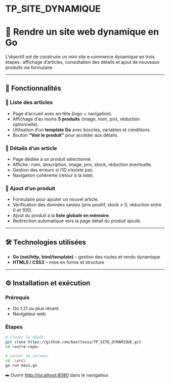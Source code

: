 # TP_SITE_DYNAMIQUE

# 🛜 Rendre un site web dynamique en Go

L’objectif est de construire un mini site e‑commerce dynamique en trois étapes : affichage d’articles, consultation des détails et ajout de nouveaux produits via formulaire.

---

## 🚀 Fonctionnalités

### 🛒 Liste des articles
- Page d’accueil avec en‑tête (logo + navigation).
- Affichage d’au moins **5 produits** (image, nom, prix, réduction optionnelle).
- Utilisation d’un **template Go** avec boucles, variables et conditions.
- Bouton **“Voir le produit”** pour accéder aux détails.

### 🛒 Détails d’un article
- Page dédiée à un produit sélectionné.
- Affiche : nom, description, image, prix, stock, réduction éventuelle.
- Gestion des erreurs si l’ID n’existe pas.
- Navigation cohérente (retour à la liste).

### 🛒 Ajout d’un produit
- Formulaire pour ajouter un nouvel article.
- Vérification des données saisies (prix positif, stock ≥ 0, réduction entre 0 et 100).
- Ajout du produit à la **liste globale en mémoire**.
- Redirection automatique vers la page détail du produit ajouté.

---

## 🛠️ Technologies utilisées
- **Go (net/http, html/template)** – gestion des routes et rendu dynamique
- **HTML5 / CSS3** – mise en forme et structure

---

## ⚙️ Installation et exécution

### Prérequis
- Go 1.21 ou plus récent
- Navigateur web

### Étapes
```bash
# Cloner le dépôt
git clone https://github.com/basttouuu/TP_SITE_DYNAMIQUE.git
cd <votre-repo>

# Lancer le serveur
cd .\src\
go run main.go
```

➡️ Ouvrir [http://localhost:8080](http://localhost:8080) dans le navigateur.


